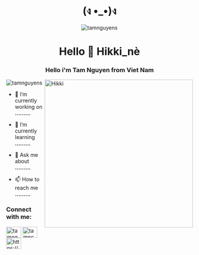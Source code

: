 <h1 align="center">(ง •_•)ง</h1>
<p align="center"> <img src="https://c.tenor.com/nGGespufhmMAAAAC/rikka-kawaii-af.gif" alt="tamnguyens" /> </p>
<h1 align="center">Hello 👋 Hikki_nè</h1>
<h3 align="center">Hello i'm Tam Nguyen from Viet Nam</h3>
<img align="right" alt="Hikki" width="400" src="https://i.pinimg.com/originals/3c/ba/24/3cba2490f731e80e4daedb3e1a95f297.gif">
<p align="left"> <img src="https://komarev.com/ghpvc/?username=tamnguyens&label=Profile%20views&color=0e75b6&style=flat" alt="tamnguyens" /> </p>

- 🔭 I’m currently working on **.........**

- 🌱 I’m currently learning   **.........**
- 💬 Ask me about **.........**
- 📫 How to reach me **.........**

<h3 align="left">Connect with me:</h3>
<p align="left">
<a href="https://twitter.com/tamnguy28327146" target="blank"><img align="center" src="https://raw.githubusercontent.com/rahuldkjain/github-profile-readme-generator/master/src/images/icons/Social/twitter.svg" alt="tamnguy28327146" height="30" width="40" /></a>
<a href="https://fb.com/tamnc29" target="blank"><img align="center" src="https://raw.githubusercontent.com/rahuldkjain/github-profile-readme-generator/master/src/images/icons/Social/facebook.svg" alt="tamnc29" height="30" width="40" /></a>
<a href="https://discord.gg/https://discord.gg/HKjZkkSU" target="blank"><img align="center" src="https://raw.githubusercontent.com/rahuldkjain/github-profile-readme-generator/master/src/images/icons/Social/discord.svg" alt="https://discord.gg/HKjZkkSU" height="30" width="40" /></a>
</p>
